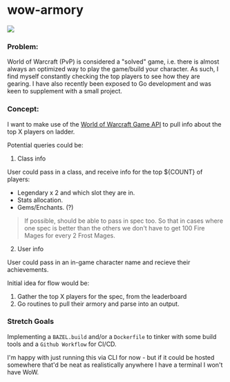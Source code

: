 # wow-armory

![](https://github.com/callrua/wow-armory/workflows/Build/badge.svg)

### Problem:

World of Warcraft (PvP) is considered a "solved" game, i.e. there is almost always an optimized
way to play the game/build your character. As such, I find myself constantly checking the top
players to see how they are gearing. I have also recently been exposed to Go development and was
keen to supplement with a small project.

### Concept: 

I want to make use of the [World of Warcraft Game API](https://develop.battle.net/documentation/world-of-warcraft/game-data-apis) 
to pull info about the top X players on ladder.

Potential queries could be:

1. Class info

User could pass in a class, and receive info for the top ${COUNT} of players:

 * Legendary x 2 and which slot they are in.
 * Stats allocation.
 * Gems/Enchants. (?)

> If possible, should be able to pass in spec too. So that in cases where one spec is better than
> the others we don't have to get 100 Fire Mages for every 2 Frost Mages.

2. User info

User could pass in an in-game character name and recieve their achievements.

Initial idea for flow would be:

1. Gather the top X players for the spec, from the leaderboard
2. Go routines to pull their armory and parse into an output.

### Stretch Goals

Implementing a `BAZEL.build` and/or a `Dockerfile` to tinker with some build tools and a 
`Github Workflow` for CI/CD.

I'm happy with just running this via CLI for now - but if it could be hosted somewhere that'd be
neat as realistically anywhere I have a terminal I won't have WoW.
